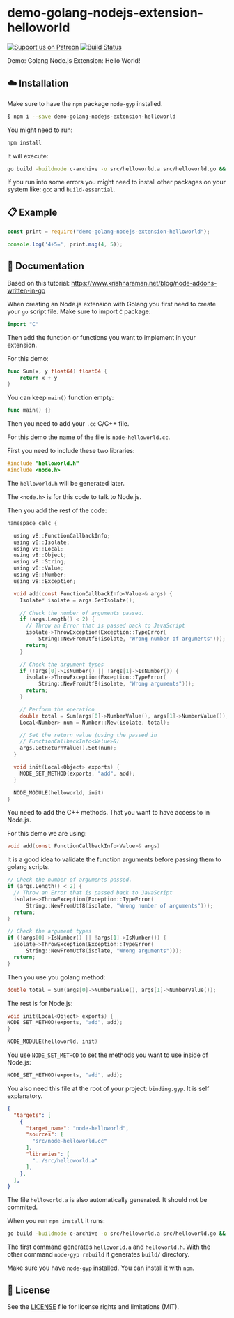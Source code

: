 # demo-golang-nodejs-extension-helloworld
[![Support us on Patreon][badge_patreon]][patreon] [![Build Status][badge_travis]][travis]

Demo: Golang Node.js Extension: Hello World!

## :cloud: Installation
Make sure to have the `npm` package `node-gyp` installed.

```sh
$ npm i --save demo-golang-nodejs-extension-helloworld
```

You might need to run:

```sh
npm install
```

It will execute:

```sh
go build -buildmode c-archive -o src/helloworld.a src/helloworld.go && node-gyp rebuild
```

If you run into some errors you might need to install other packages on your system like: `gcc` and `build-essential`.

## :clipboard: Example

```js
const print = require("demo-golang-nodejs-extension-helloworld");

console.log('4+5=', print.msg(4, 5));
```

## :memo: Documentation
Based on this tutorial: https://www.krishnaraman.net/blog/node-addons-written-in-go

When creating an Node.js extension with Golang you first need to create your `go` script file.
Make sure to import `C` package:

```go
import "C"
```

Then add the function or functions you want to implement in your extension.

For this demo:

```go
func Sum(x, y float64) float64 {
	return x + y
}
```

You can keep `main()` function empty:

```go
func main() {}
```

Then you need to add your `.cc` C/C++ file.

For this demo the name of the file is `node-helloworld.cc`.

First you need to include these two libraries:

```c
#include "helloworld.h"
#include <node.h>
```

The `helloworld.h` will be generated later.

The `<node.h>` is for this code to talk to Node.js.

Then you add the rest of the code:

```c
namespace calc {

  using v8::FunctionCallbackInfo;
  using v8::Isolate;
  using v8::Local;
  using v8::Object;
  using v8::String;
  using v8::Value;
  using v8::Number;
  using v8::Exception;

  void add(const FunctionCallbackInfo<Value>& args) {
    Isolate* isolate = args.GetIsolate();

    // Check the number of arguments passed.
    if (args.Length() < 2) {
      // Throw an Error that is passed back to JavaScript
      isolate->ThrowException(Exception::TypeError(
          String::NewFromUtf8(isolate, "Wrong number of arguments")));
      return;
    }

    // Check the argument types
    if (!args[0]->IsNumber() || !args[1]->IsNumber()) {
      isolate->ThrowException(Exception::TypeError(
          String::NewFromUtf8(isolate, "Wrong arguments")));
      return;
    }

    // Perform the operation
    double total = Sum(args[0]->NumberValue(), args[1]->NumberValue());
    Local<Number> num = Number::New(isolate, total);

    // Set the return value (using the passed in
    // FunctionCallbackInfo<Value>&)
    args.GetReturnValue().Set(num);
  }

  void init(Local<Object> exports) {
    NODE_SET_METHOD(exports, "add", add);
  }

  NODE_MODULE(helloworld, init)
}
```

You need to add the C++ methods. That you want to have access to in Node.js.

For this demo we are using:

```c
void add(const FunctionCallbackInfo<Value>& args)
```

It is a good idea to validate the function arguments before passing them to golang scripts.

```c
// Check the number of arguments passed.
if (args.Length() < 2) {
  // Throw an Error that is passed back to JavaScript
  isolate->ThrowException(Exception::TypeError(
      String::NewFromUtf8(isolate, "Wrong number of arguments")));
  return;
}

// Check the argument types
if (!args[0]->IsNumber() || !args[1]->IsNumber()) {
  isolate->ThrowException(Exception::TypeError(
      String::NewFromUtf8(isolate, "Wrong arguments")));
  return;
}
```

Then you use you golang method:

```c
double total = Sum(args[0]->NumberValue(), args[1]->NumberValue());
```

The rest is for Node.js:

```c
void init(Local<Object> exports) {
NODE_SET_METHOD(exports, "add", add);
}

NODE_MODULE(helloworld, init)
```

You use `NODE_SET_METHOD` to set the methods you want to use inside of Node.js:

```c
NODE_SET_METHOD(exports, "add", add);
```

You also need this file at the root of your project: `binding.gyp`. It is self explanatory.

```json
{
  "targets": [
    {
      "target_name": "node-helloworld",
      "sources": [
        "src/node-helloworld.cc"
      ],
      "libraries": [
        "../src/helloworld.a"
      ],
    },
  ],
}
```

The file `helloworld.a` is also automatically generated. It should not be commited.

When you run `npm install` it runs:

```sh
go build -buildmode c-archive -o src/helloworld.a src/helloworld.go && node-gyp rebuild
```

The first command generates `helloworld.a` and `helloworld.h`. With the other command `node-gyp rebuild` it generates `build/` directory.

Make sure you have `node-gyp` installed. You can install it with `npm`.

## :scroll: License

See the [LICENSE](LICENSE.md) file for license rights and limitations (MIT).

[badge_patreon]: https://propolisframework.github.io/assets/img/patreon.svg
[badge_travis]: https://travis-ci.org/jnbdz/demo-golang-nodejs-extension-helloworld.svg?branch=master

[patreon]: https://www.patreon.com/jnbdz
[travis]: https://travis-ci.org/jnbdz/demo-golang-nodejs-extension-helloworld